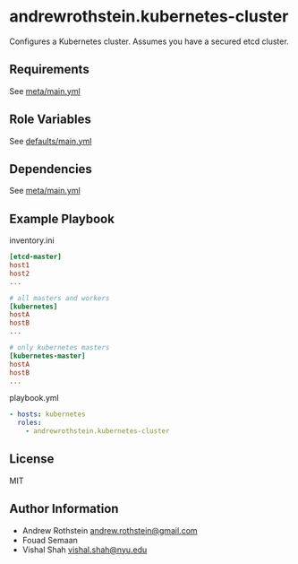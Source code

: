 andrewrothstein.kubernetes-cluster
=========

Configures a Kubernetes cluster. Assumes you have a secured etcd cluster.

Requirements
------------

See [meta/main.yml](meta/main.yml)

Role Variables
--------------

See [defaults/main.yml](defaults/main.yml)

Dependencies
------------

See [meta/main.yml](meta/main.yml)

Example Playbook
----------------

inventory.ini
```ini
[etcd-master]
host1
host2
...

# all masters and workers
[kubernetes]
hostA
hostB
...

# only kubernetes masters
[kubernetes-master]
hostA
hostB
...
```

playbook.yml
```yml
- hosts: kubernetes
  roles:
    - andrewrothstein.kubernetes-cluster
```

License
-------

MIT

Author Information
------------------

* Andrew Rothstein <andrew.rothstein@gmail.com>
* Fouad Semaan
* Vishal Shah <vishal.shah@nyu.edu>

